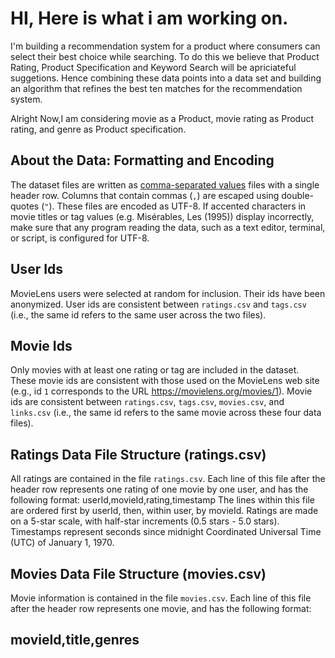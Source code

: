 # HI, Here is what i am working on.


I'm building a recommendation system for a product where consumers can select their best choice while searching. To do this we believe that Product Rating, Product Specification and Keyword Search will be apriciateful suggetions. Hence combining these data points into a data set and building an algorithm that refines the best ten matches for the recommendation system.

Alright Now,I am considering movie as a Product, movie rating as Product rating, and genre as Product specification.

About the Data: Formatting and Encoding
-------------------------------------------------------------------------------------
The dataset files are written as [comma-separated values](http://en.wikipedia.org/wiki/Comma-separated_values) files with a single header row. Columns that contain commas (`,`) are escaped using double-quotes (`"`). These files are encoded as UTF-8. If accented characters in movie titles or tag values (e.g. Misérables, Les (1995)) display incorrectly, make sure that any program reading the data, such as a text editor, terminal, or script, is configured for UTF-8.

User Ids
-------------------------------------------------------------------------------------
MovieLens users were selected at random for inclusion. Their ids have been anonymized. User ids are consistent between `ratings.csv` and `tags.csv` (i.e., the same id refers to the same user across the two files).

Movie Ids
-------------------------------------------------------------------------------------
Only movies with at least one rating or tag are included in the dataset. These movie ids are consistent with those used on the MovieLens web site (e.g., id `1` corresponds to the URL <https://movielens.org/movies/1>). Movie ids are consistent between `ratings.csv`, `tags.csv`, `movies.csv`, and `links.csv` (i.e., the same id refers to the same movie across these four data files).

Ratings Data File Structure (ratings.csv)
---------------------------------------------------------------------------------
All ratings are contained in the file `ratings.csv`. Each line of this file after the header row represents one rating of one movie by one user, and has the following format:
    userId,movieId,rating,timestamp
The lines within this file are ordered first by userId, then, within user, by movieId.
Ratings are made on a 5-star scale, with half-star increments (0.5 stars - 5.0 stars).
Timestamps represent seconds since midnight Coordinated Universal Time (UTC) of January 1, 1970.

Movies Data File Structure (movies.csv)
---------------------------------------

Movie information is contained in the file `movies.csv`. Each line of this file after the header row represents one movie, and has the following format:
   
   movieId,title,genres
-------------------------------------------------------------------------------------

